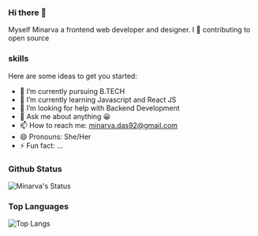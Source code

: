 ### Hi there 👋

Myself Minarva a frontend web developer and designer. I 💖 contributing to open source 

### skills


Here are some ideas to get you started:

- 🔭 I’m currently pursuing B.TECH 
- 🌱 I’m currently learning Javascript and React JS
- 🤔 I’m looking for help with Backend Development 
- 💬 Ask me about anything 😀
- 📫 How to reach me: minarva.das92@gmail.com 
- 😄 Pronouns: She/Her
- ⚡ Fun fact: ...

### Github Status

![Minarva's Status](https://github-readme-stats.vercel.app/api?username=2478&count_private=true&show_icons=true&theme=radical)

### Top Languages


![Top Langs](https://github-readme-stats.vercel.app/api/top-langs/?username=2478&show_icons=true&theme=radical)
